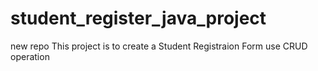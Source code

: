 # student_register_java_project
new repo
This project is to create a Student Registraion Form use CRUD operation  
